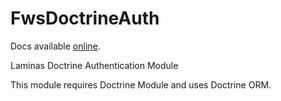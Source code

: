 FwsDoctrineAuth
===============

Docs available [online](https://www.freedomwebservices.net/laminas/fws-doctrine-auth).

Laminas Doctrine Authentication Module

This module requires Doctrine Module and uses Doctrine ORM.
